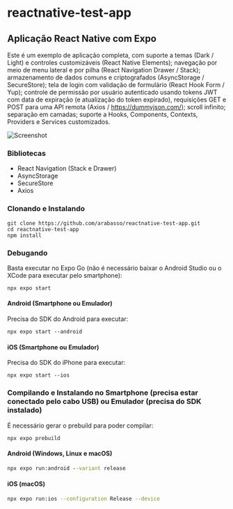 # reactnative-test-app

## Aplicação React Native com Expo

Este é um exemplo de aplicação completa, com suporte a temas (Dark / Light) e controles customizáveis (React Native Elements); navegação por meio de menu lateral e por pilha (React Navigation Drawer / Stack); armazenamento de dados comuns e criptografados (AsyncStorage / SecureStore); tela de login com validação de formulário (React Hook Form / Yup); controle de permissão por usuário autenticado usando tokens JWT com data de expiração (e atualização do token expirado), requisições GET e POST para uma API remota (Axios / https://dummyjson.com/); scroll infinito; separação em camadas; suporte a Hooks, Components, Contexts, Providers e Services customizados.

![Screenshot](./screenshot.gif)

### Bibliotecas
- React Navigation (Stack e Drawer)
- AsyncStorage
- SecureStore
- Axios

### Clonando e Instalando

```shell
git clone https://github.com/arabasso/reactnative-test-app.git
cd reactnative-test-app
npm install
```

### Debugando

Basta executar no Expo Go (não é necessário baixar o Android Studio ou o XCode para executar pelo smartphone):

```shell
npx expo start
```

#### Android (Smartphone ou Emulador)

Precisa do SDK do Android para executar:

```shell
npx expo start --android
```

#### iOS (Smartphone ou Emulador)

Precisa do SDK do iPhone para executar:

```shell
npx expo start --ios
```

### Compilando e Instalando no Smartphone (precisa estar conectado pelo cabo USB) ou Emulador (precisa do SDK instalado)

É necessário gerar o prebuild para poder compilar:

```shell
npx expo prebuild
```

#### Android (Windows, Linux e macOS)
```bat
npx expo run:android --variant release
```

#### iOS (macOS)
```zsh
npx expo run:ios --configuration Release --device
```
